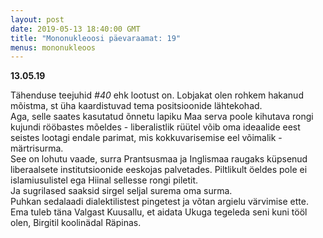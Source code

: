 ```yaml
---
layout: post
date: 2019-05-13 18:40:00 GMT
title: "Mononukleoosi päevaraamat: 19"
menus: mononukleoos
---
```

**13.05.19**

Tähenduse teejuhid *#40* ehk lootust on. Lobjakat olen rohkem hakanud mõistma, st üha kaardistuvad tema positsioonide lähtekohad.  
Aga, selle saates kasutatud õnnetu lapiku Maa serva poole kihutava rongi kujundi rööbastes mõeldes - liberalistlik rüütel võib oma ideaalide eest seistes lootagi endale parimat, mis kokkuvarisemise eel võimalik - märtrisurma.  
See on lohutu vaade, surra Prantsusmaa ja Inglismaa raugaks küpsenud liberaalsete institutsioonide eeskojas palvetades. Piltlikult öeldes pole ei islamiusulistel ega Hiinal sellesse rongi piletit.  
Ja sugrilased saaksid sirgel seljal surema oma surma.  
Puhkan sedalaadi dialektilistest pingetest ja võtan argielu värvimise ette. Ema tuleb täna Valgast Kuusallu, et aidata Ukuga tegeleda seni kuni tööl olen, Birgitil koolinädal Räpinas.
